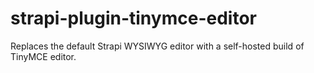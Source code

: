 # strapi-plugin-tinymce-editor
Replaces the default Strapi WYSIWYG editor with a self-hosted build of TinyMCE editor.
